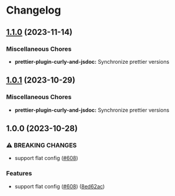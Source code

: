 # Changelog

## [1.1.0](https://github.com/re-taro/fmt/compare/prettier-plugin-curly-and-jsdoc-v1.0.1...prettier-plugin-curly-and-jsdoc-v1.1.0) (2023-11-14)

### Miscellaneous Chores

- **prettier-plugin-curly-and-jsdoc:** Synchronize prettier versions

## [1.0.1](https://github.com/re-taro/fmt/compare/prettier-plugin-curly-and-jsdoc-v1.0.0...prettier-plugin-curly-and-jsdoc-v1.0.1) (2023-10-29)

### Miscellaneous Chores

- **prettier-plugin-curly-and-jsdoc:** Synchronize prettier versions

## 1.0.0 (2023-10-28)

### ⚠ BREAKING CHANGES

- support flat config ([#608](https://github.com/re-taro/fmt/issues/608))

### Features

- support flat config ([#608](https://github.com/re-taro/fmt/issues/608)) ([8ed62ac](https://github.com/re-taro/fmt/commit/8ed62acbaa5018633fc57a361654c2803ca89ef7))
